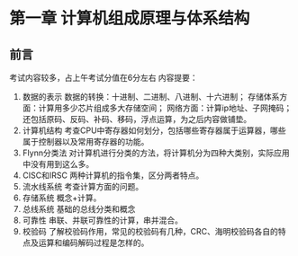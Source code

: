 # 第一章 计算机组成原理与体系结构
## 前言 
考试内容较多，占上午考试分值在6分左右
内容提要：
1. 数据的表示
数据的转换：十进制、二进制、八进制、十六进制；
存储体系方面：计算用多少芯片组成多大存储空间；
网络方面：计算ip地址、子网掩码；
还包括原码、反码、补码、移码，浮点运算，为之后内容做铺垫。
2. 计算机结构
考查CPU中寄存器如何划分，包括哪些寄存器属于运算器，哪些属于控制器以及常用寄存器的功能。
3. Flynn分类法
对计算机进行分类的方法，将计算机分为四种大类别，实际应用中没有用到这么多。
4. CISC和IRSC
两种计算机的指令集，区分两者特点。
5. 流水线系统
考查计算方面的问题。
6. 存储系统
概念+计算。
7. 总线系统
基础的总线分类和概念
8. 可靠性
串联、并联可靠性的计算，串并混合。
9. 校验码
了解校验码作用，常见的校验码有几种，CRC、海明校验码各自的特点及运算和编码解码过程是怎样的。

